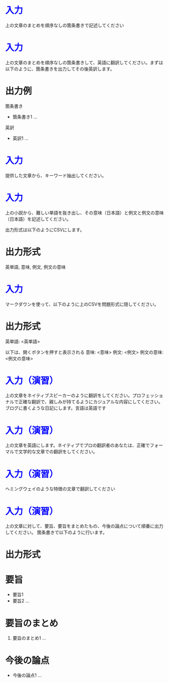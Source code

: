 # <span style="color:blue">入力</span>
上の文章のまとめを順序なしの箇条書きで記述してください

# <span style="color:blue">入力</span>
上の文章のまとめを順序なしの箇条書きして、英語に翻訳してください。まずは以下のように、箇条書きを出力してその後英訳します。

# 出力例
箇条書き
- 箇条書き1
...

英訳
- 英訳1
...


# <span style="color:blue">入力</span>
提供した文章から、キーワード抽出してください。


# <span style="color:blue">入力</span>
上の小説から、難しい単語を抜き出し、その意味（日本語）と例文と例文の意味（日本語）を記述してください。

出力形式は以下のようにCSVにします。

# 出力形式
英単語, 意味, 例文, 例文の意味


# <span style="color:blue">入力</span>
マークダウンを使って、以下のように上のCSVを問題形式に隠してください。
# 出力形式
英単語: <英単語>

以下は、開くボタンを押すと表示される
意味: <意味>
例文:  <例文>
例文の意味: <例文の意味>


# <span style="color:blue">入力（演習）</span>
上の文章をネイティブスピーカーのように翻訳をしてください。プロフェッショナルで正確な翻訳で、親しみが持てるようにカジュアルな内容にしてください。ブログに書くような日記にします。言語は英語です


# <span style="color:blue">入力（演習）</span>
上の文章を英語にします。ネイティブでプロの翻訳者のあなたは、正確でフォーマルで文学的な文章での翻訳をしてください。


# <span style="color:blue">入力（演習）</span>
ヘミングウェイのような特徴の文章で翻訳してください


# <span style="color:blue">入力（演習）</span>
上の文章に対して、要旨、要旨をまとめたもの、今後の論点について順番に出力してください。
箇条書きで以下のように行います。

# 出力形式
# 要旨
- 要旨1
- 要旨2
...

# 要旨のまとめ
1. 要旨のまとめ1
...

# 今後の論点
- 今後の論点1
...